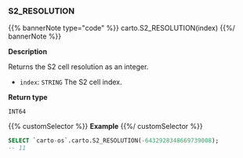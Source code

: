 ### S2_RESOLUTION

{{% bannerNote type="code" %}}
carto.S2_RESOLUTION(index)
{{%/ bannerNote %}}

**Description**

Returns the S2 cell resolution as an integer.

* `index`: `STRING` The S2 cell index.

**Return type**

`INT64`

{{% customSelector %}}
**Example**
{{%/ customSelector %}}

```sql
SELECT `carto-os`.carto.S2_RESOLUTION(-6432928348669739008);
-- 11
```
